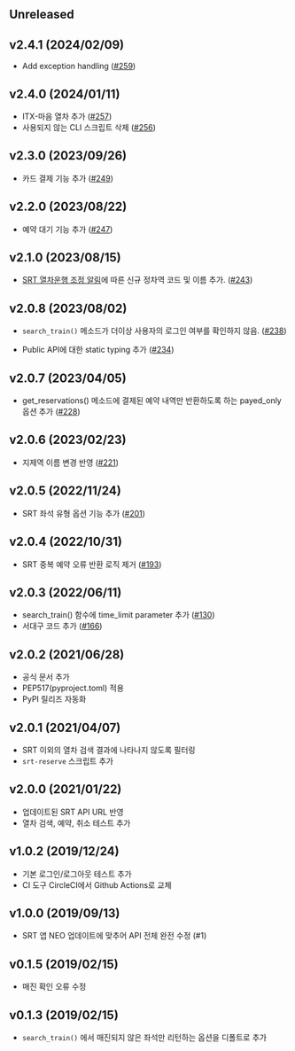 ## Unreleased

## v2.4.1 (2024/02/09)

- Add exception handling
  ([#259](https://github.com/ryanking13/SRT/issues/259))

## v2.4.0 (2024/01/11)

- ITX-마음 열차 추가
  ([#257](https://github.com/ryanking13/SRT/pull/257))
- 사용되지 않는 CLI 스크립트 삭제
  ([#256](https://github.com/ryanking13/SRT/pull/256))

## v2.3.0 (2023/09/26)

- 카드 결제 기능 추가
  ([#249](https://github.com/ryanking13/SRT/pull/249))

## v2.2.0 (2023/08/22)

- 예약 대기 기능 추가
  ([#247](https://github.com/ryanking13/SRT/pull/247))

## v2.1.0 (2023/08/15)

- [SRT 열차운행 조정 알림](https://etk.srail.kr/cms/article/view.do?postNo=554&pageId=TK0502000000)에 따른 신규 정차역 코드 및 이름 추가.
  ([#243](https://github.com/ryanking13/SRT/pull/243))

## v2.0.8 (2023/08/02)

- `search_train()` 메소드가 더이상 사용자의 로그인 여부를 확인하지 않음.
  ([#238](https://github.com/ryanking13/SRT/pull/238))

- Public API에 대한 static typing 추가
  ([#234](https://github.com/ryanking13/SRT/pull/234))

## v2.0.7 (2023/04/05)

- get_reservations() 메소드에 결제된 예약 내역만 반환하도록 하는 payed_only 옵션 추가
  ([#228](https://github.com/ryanking13/SRT/pull/228))

## v2.0.6 (2023/02/23)

- 지제역 이름 변경 반영 ([#221](https://github.com/ryanking13/SRT/pull/221))

## v2.0.5 (2022/11/24)

- SRT 좌석 유형 옵션 기능 추가 ([#201](https://github.com/ryanking13/SRT/pull/201))

## v2.0.4 (2022/10/31)

- SRT 중복 예약 오류 반환 로직 제거 ([#193](https://github.com/ryanking13/SRT/pull/193))

## v2.0.3 (2022/06/11)

- search_train() 함수에 time_limit parameter 추가 ([#130](https://github.com/ryanking13/SRT/pull/130))
- 서대구 코드 추가 ([#166](https://github.com/ryanking13/SRT/pull/166))

## v2.0.2 (2021/06/28)

- 공식 문서 추가
- PEP517(pyproject.toml) 적용
- PyPI 릴리즈 자동화

## v2.0.1 (2021/04/07)

- SRT 이외의 열차 검색 결과에 나타나지 않도록 필터링
- `srt-reserve` 스크립트 추가

## v2.0.0 (2021/01/22)

- 업데이트된 SRT API URL 반영
- 열차 검색, 예약, 취소 테스트 추가

## v1.0.2 (2019/12/24)

- 기본 로그인/로그아웃 테스트 추가
- CI 도구 CircleCI에서 Github Actions로 교체

## v1.0.0 (2019/09/13)

- SRT 앱 NEO 업데이트에 맞추어 API 전체 완전 수정 (#1)

## v0.1.5 (2019/02/15)

- 매진 확인 오류 수정

## v0.1.3 (2019/02/15)

- `search_train()` 에서 매진되지 않은 좌석만 리턴하는 옵션을 디폴트로 추가
